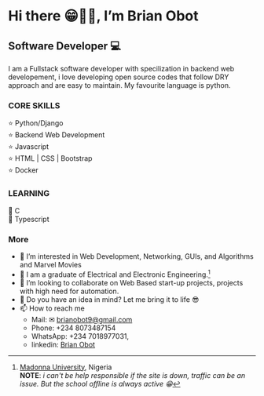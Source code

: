 # Hi there 😁👋🏾, I’m **Brian Obot**<!--(https://www.brianobot.online)-->
## Software Developer 💻

I am a Fullstack software developer with specilization in backend web developement, i love developing open source codes that follow DRY approach and are easy to maintain.
My favourite language is python.

### CORE SKILLS
⭐ Python/Django <br/>
⭐ Backend Web Development <br/>
⭐ Javascript <br/>
⭐ HTML | CSS | Bootstrap <br/>
⭐ Docker <br/>

### LEARNING
🤗 C <br/>
🤗 Typescript <br/>

### More
- 👀 I’m interested in Web Development, Networking, GUIs, and Algorithms and Marvel Movies
- 🌱 I am a graduate of Electrical and Electronic Engineering.[^1]
- 💞️ I’m looking to collaborate on Web Based start-up projects, projects with high need for automation.
- 🤗 Do you have an idea in mind? Let me bring it to life 😎
- 📫 How to reach me 
  - Mail: ✉ brianobot9@gmail.com 
  - Phone: +234 8073487154
  - WhatsApp: +234 7018977031, 
  - linkedin: [Brian Obot](https://www.linkedin.com/in/brian-obot-924b49216/)




[^1]: [Madonna University](https://www.madonnauniversity.edu.ng/), Nigeria <br>
**NOTE**: *i can't be help responsible if the site is down, traffic can be an issue. But the school offline is always active 😁*

<!---
brianobot/brianobot is a ✨ special ✨ repository because its `README.md` (this file) appears on your GitHub profile.
You can click the Preview link to take a look at your changes.
--->
